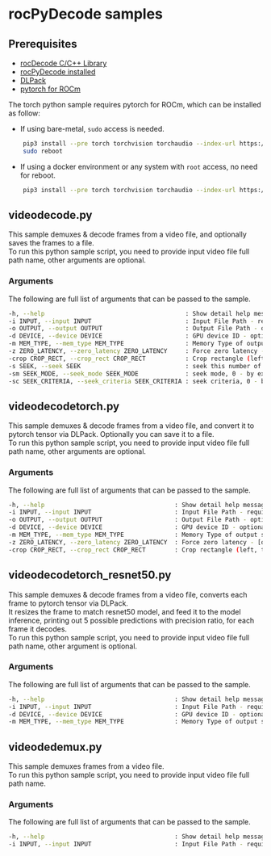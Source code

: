 # rocPyDecode samples

## Prerequisites
* [rocDecode C/C++ Library](https://github.com/ROCm/rocDecode)
* [rocPyDecode installed](../README.md#rocpydecode-install)
* [DLPack](https://pypi.org/project/dlpack/)
* [pytorch for ROCm](https://pytorch.org/get-started/locally/)

The torch python sample requires pytorch for ROCm, which can be installed as follow:

- If using bare-metal, `sudo` access is needed.
```bash
    pip3 install --pre torch torchvision torchaudio --index-url https://download.pytorch.org/whl/nightly/rocm6.0
    sudo reboot 
```

- If using a docker environment or any system with `root` access, no need for reboot.
```bash
    pip3 install --pre torch torchvision torchaudio --index-url https://download.pytorch.org/whl/nightly/rocm6.0
```

## videodecode.py

This sample demuxes & decode frames from a video file, and optionally saves the frames to a file. \
To run this python sample script, you need to provide input video file full path name, other arguments are optional.

### Arguments
The following are full list of arguments that can be passed to the sample.
```bash
-h, --help                                       : Show detail help message and exit
-i INPUT, --input INPUT                          : Input File Path - required
-o OUTPUT, --output OUTPUT                       : Output File Path - optional
-d DEVICE, --device DEVICE                       : GPU device ID - optional, default - 0
-m MEM_TYPE, --mem_type MEM_TYPE                 : Memory Type of output surfce - 0: Internal 1: dev_copied 2: host_copied - optional, default 1
-z ZERO_LATENCY, --zero_latency ZERO_LATENCY     : Force zero latency - [options: yes,no], default: no
-crop CROP_RECT, --crop_rect CROP_RECT           : Crop rectangle (left, top, right, bottom) - optional, default: None (no cropping)
-s SEEK, --seek SEEK                             : seek this number of frames, optional, default: no seek
-sm SEEK_MODE, --seek_mode SEEK_MODE             : seek mode, 0 - by exact frame number, 1 - by previous key frame, optional, default: 1 - by previous key frame
-sc SEEK_CRITERIA, --seek_criteria SEEK_CRITERIA : seek criteria, 0 - by frame number, 1 - by time stamp, optional, default: 0 - by frame number
```

## videodecodetorch.py

This sample demuxes & decode frames from a video file, and convert it to pytorch tensor via DLPack. Optionally you can save it to a file. \
To run this python sample script, you need to provide input video file full path name, other arguments are optional.

### Arguments
The following are full list of arguments that can be passed to the sample.
```bash
-h, --help                                    : Show detail help message and exit
-i INPUT, --input INPUT                       : Input File Path - required
-o OUTPUT, --output OUTPUT                    : Output File Path - optional
-d DEVICE, --device DEVICE                    : GPU device ID - optional, default - 0
-m MEM_TYPE, --mem_type MEM_TYPE 			  : Memory Type of output surfce - 0: Internal 1: dev_copied 2: host_copied - optional, default 1
-z ZERO_LATENCY, --zero_latency ZERO_LATENCY  : Force zero latency - [options: yes,no], default: no
-crop CROP_RECT, --crop_rect CROP_RECT        : Crop rectangle (left, top, right, bottom) - optional, default: None (no cropping)
```

## videodecodetorch_resnet50.py

This sample demuxes & decode frames from a video file, converts each frame to pytorch tensor via DLPack. \
It resizes the frame to match resnet50 model, and feed it to the model inference, printing out 5 possible predictions with precision ratio, for each frame it decodes. \
To run this python sample script, you need to provide input video file full path name, other argument is optional.

### Arguments
The following are full list of arguments that can be passed to the sample.
```bash
-h, --help                                    : Show detail help message and exit
-i INPUT, --input INPUT                       : Input File Path - required
-d DEVICE, --device DEVICE                    : GPU device ID - optional, default - 0
-m MEM_TYPE, --mem_type MEM_TYPE 			  : Memory Type of output surfce - 0: Internal 1: dev_copied 2: host_copied - optional, default 1
```

## videodedemux.py

This sample demuxes frames from a video file. \
To run this python sample script, you need to provide input video file full path name.

### Arguments
The following are full list of arguments that can be passed to the sample.
```bash
-h, --help                                    : Show detail help message and exit
-i INPUT, --input INPUT                       : Input File Path - required
```
